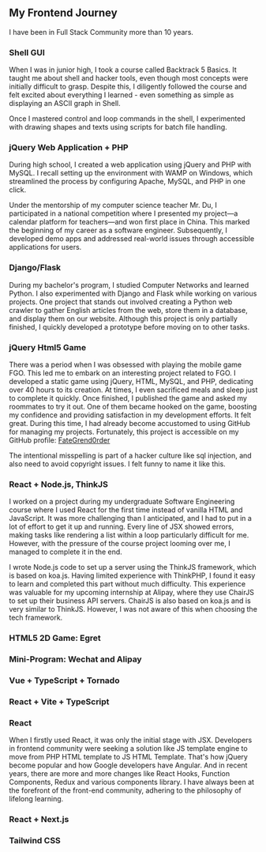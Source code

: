 ## My Frontend Journey

I have been in Full Stack Community more than 10 years.

### Shell GUI

When I was in junior high, I took a course called Backtrack 5 Basics. It taught me about shell and hacker tools, even though most concepts were initially difficult to grasp. Despite this, I diligently followed the course and felt excited about everything I learned - even something as simple as displaying an ASCII graph in Shell.

Once I mastered control and loop commands in the shell, I experimented with drawing shapes and texts using scripts for batch file handling.

### jQuery Web Application + PHP

During high school, I created a web application using jQuery and PHP with MySQL. I recall setting up the environment with WAMP on Windows, which streamlined the process by configuring Apache, MySQL, and PHP in one click.

Under the mentorship of my computer science teacher Mr. Du, I participated in a national competition where I presented my project—a calendar platform for teachers—and won first place in China. This marked the beginning of my career as a software engineer. Subsequently, I developed demo apps and addressed real-world issues through accessible applications for users.

### Django/Flask

During my bachelor's program, I studied Computer Networks and learned Python. I also experimented with Django and Flask while working on various projects. One project that stands out involved creating a Python web crawler to gather English articles from the web, store them in a database, and display them on our website. Although this project is only partially finished, I quickly developed a prototype before moving on to other tasks.

### jQuery Html5 Game

There was a period when I was obsessed with playing the mobile game FGO. This led me to embark on an interesting project related to FGO. I developed a static game using jQuery, HTML, MySQL, and PHP, dedicating over 40 hours to its creation. At times, I even sacrificed meals and sleep just to complete it quickly. Once finished, I published the game and asked my roommates to try it out. One of them became hooked on the game, boosting my confidence and providing satisfaction in my development efforts. It felt great.
During this time, I had already become accustomed to using GitHub for managing my projects. Fortunately, this project is accessible on my GitHub profile: [FateGrend0rder](https://github.com/tempest2023/FateGrend0rder)

The intentional misspelling is part of a hacker culture like sql injection, and also need to avoid copyright issues. I felt funny to name it like this.

### React + Node.js, ThinkJS

I worked on a project during my undergraduate Software Engineering course where I used React for the first time instead of vanilla HTML and JavaScript. It was more challenging than I anticipated, and I had to put in a lot of effort to get it up and running. Every line of JSX showed errors, making tasks like rendering a list within a loop particularly difficult for me. However, with the pressure of the course project looming over me, I managed to complete it in the end.

I wrote Node.js code to set up a server using the ThinkJS framework, which is based on koa.js. Having limited experience with ThinkPHP, I found it easy to learn and completed this part without much difficulty. This experience was valuable for my upcoming internship at Alipay, where they use ChairJS to set up their business API servers. ChairJS is also based on koa.js and is very similar to ThinkJS. However, I was not aware of this when choosing the tech framework.

### HTML5 2D Game: Egret

### Mini-Program: Wechat and Alipay

### Vue + TypeScript + Tornado

### React + Vite + TypeScript

### React
When I firstly used React, it was only the initial stage with JSX. Developers in frontend community were seeking a solution like JS template engine to move from PHP HTML template to JS HTML Template. That's how jQuery become popular and how Google developers have Angular.
And in recent years, there are more and more changes like React Hooks, Function Components, Redux and various components library. I have always been at the forefront of the front-end community, adhering to the philosophy of lifelong learning.

### React + Next.js 

### Tailwind CSS